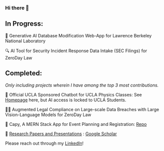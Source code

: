 ### Hi there 👋

## In Progress:

🤖 Generative AI Database Modification Web-App for Lawrence Berkeley National Laboratory

🔍 AI Tool for Security Incident Response Data Intake (SEC Filings) for ZeroDay Law

## Completed:
*Only including projects wherein I have among the top 3 most contributions.*

🏫  Official UCLA Sponsored Chatbot for UCLA Physics Classes: See [Homepage](https://uclachat.com/home) here, but AI access is locked to UCLA Students.

🧑‍⚖️ Augmented Legal Compliance on Large-scale Data Breaches with Large Vision-Language Models for ZeroDay Law

📆 Capy, A MERN Stack App for Event Planning and Registration: [Repo](https://github.com/RohanAdwankar/capy)

🔬 [Research Papers and Presentations]([url](https://scholar.google.com/citations?hl=en&user=zHfkhl0AAAAJ)) : [Google Scholar](https://scholar.google.com/citations?hl=en&user=zHfkhl0AAAAJ)

Please reach out through my [LinkedIn](linkedin.com/in/rohanadwankar/)!
